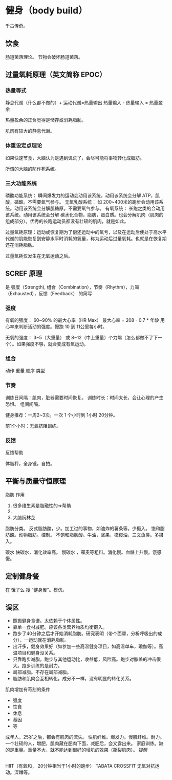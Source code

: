 # 健身（body build）
千古传奇。

## 饮食


肠道菌落理论。
节物会破坏肠道菌落。

## 过量氧耗原理（英文简称 EPOC）
### 热量等式
静息代谢（什么都不做的）+ 运动代谢=热量输出
热量输入 - 热量输入 = 热量盈余

热量盈余的正负觉得是储存或消耗脂肪。

肌肉有较大的静息代谢。

### 体重设定点理论
如果快速节食，大脑认为是遇到饥荒了，会尽可能将事物转化成脂肪。

所谓的大脑的防作死系统。

### 三大功能系统
磷酸功能系统： 瞬间爆发力的运动会动用该系统。动用该系统会分解 ATP，肌酸，磷酸。不需要氧气参与。
无氧乳酸系统：  如 200~400米的跑步会动用该系统。动用该系统会分解肌糖原。不需要氧气参与。
有氧系统： 长跑之类的会动用该系统。动用该系统会分解 碳水化合物，脂肪，蛋白质。也会分解肌肉（肌肉的组成部分）。优秀的长跑运动员都没有壮硕的肌肉，就是如此。


过量氧耗原理：运动或恢复期为了偿还运动中的氧亏，以及在运动后使处于高水平代谢的肌能恢复到安静水平时消耗的氧量，称为运动后过量氧耗。也就是在恢复期还在消耗脂肪。

过量氧耗仅发生在无氧运动之后。

## SCREF 原理
是 强度（Strength), 组合（Combination），节奏（Rhythm），力竭（Exhausted），反馈（Feedback）  的简写

### 强度
有氧的强度： 60~90% 的最大心率（HR Max）
最大心率 = 208 - 0.7 * 年龄
用心率来判断活动的强度。慢跑 10 到 11公里每小时。

无氧的强度： 3~5（大重量） 或 8~12（中上重量）个力竭（怎么都做不了下一个）。如果强度不够，就会变成有氧运动。

### 组合
动作
重量
顺序
类型

### 节奏
训练日间隔：肌肉，脏器需要时间恢复。
训练时长：时间太长，会让心理的产生恐惧。
组间间隔。

健身推荐：一周2~3次。一次 1 个小时到 1小时 20分钟。

前1个小时：无氧抗阻训练。

### 反馈
反馈帮助

体脂秤，全身镜，自拍。

## 平衡与质量守恒原理

脂肪
作用
1. 很多维生素是脂融性的=>帮助
1. 
1. 大脑阮林芝

脂肪分类。
反式脂肪酸，少。加工过的事物，如油炸的薯条等。少摄入。
饱和脂肪酸。动物脂肪。控制。
不饱和脂肪酸。牛油，坚果，橄榄油，三文鱼类。多摄入。

碳水
快碳水，消化效率高。
慢碳水 ，雁麦等粗料。消化慢。血糖上升慢。饿感慢。

## 定制健身餐
在 饿了么 搜 “健身餐”。模仿。

## 误区
* 照搬健身食谱。太依赖于个体属性。
* 靠单一食材减肥。应该各类营养物质均衡摄入。
* 跑步了40分钟之后才开始消耗脂肪。研究表明（带个面罩，分析呼吸出的成分），一运动就在消耗脂肪。
* 出汗多，健身效果好（如参加一些高温健身项目，如高温单车，瑜伽等）。高温项目和健身没关系。
* 只靠跑步减脂。跑步与其他运动比，收益低，风险高。跑步对膝盖的冲击很大。跑步训练的是耐力。
* 局部减脂。不存在局部减脂。
* 脂肪和肌肉会互相转化。成分不一样，没有明显的转化关系。


肌肉增加有苛刻的条件
* 强度
* 饮食
* 休息
* 基因
* 等

成年人，25岁之后，都会有肌肉的流失。
快肌纤维。爆发力。慢肌纤维。耐力。
一个壮硕的人，增肥，肌肉藏在肥肉下面，减肥后，会又露出来。
家庭训练。缺的是重量。重量不大，就不能达到很好的增肌的效果（撕裂肌肉）。
提醒

## 
HIIT（有氧和， 20分钟相当于1小时的跑步） TABATA CROSSFIT
无氧对抗运动。深蹲等。
